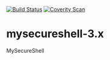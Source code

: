 [![Build Status](https://travis-ci.org/mysecureshell/mysecureshell-3.x.svg?branch=master)](https://travis-ci.org/mysecureshell/mysecureshell-3x)  [![Coverity Scan](https://scan.coverity.com/projects/8387/badge.svg)](https://scan.coverity.com/projects/mysecureshell-mysecureshell-3x)

# mysecureshell-3.x
MySecureShell

